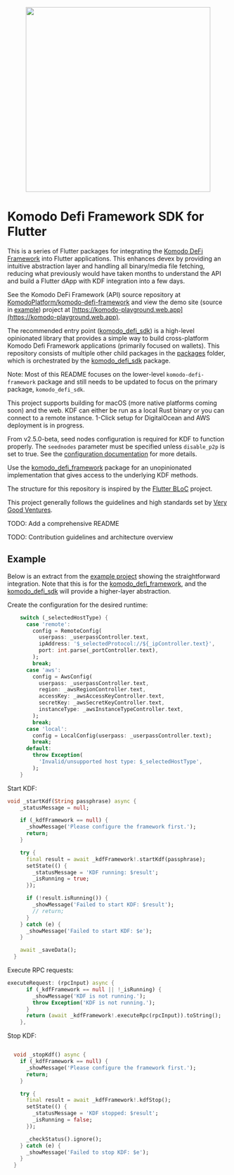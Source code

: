 <p align="center">
    <a href="https://github.com/KomodoPlatform/komodo-defi-framework" alt="Contributors">
        <img width="420" src="https://user-images.githubusercontent.com/24797699/252396802-de8f9264-8056-4430-a17d-5ecec9668dfc.png" />
    </a>
</p>

# Komodo Defi Framework SDK for Flutter

This is a series of Flutter packages for integrating the [Komodo DeFi Framework](https://komodoplatform.com/en/komodo-defi-framework.html) into Flutter applications. This enhances devex by providing an intuitive abstraction layer and handling all binary/media file fetching, reducing what previously would have taken months to understand the API and build a Flutter dApp with KDF integration into a few days.

See the Komodo DeFi Framework (API) source repository at [KomodoPlatform/komodo-defi-framework](https://github.com/KomodoPlatform/komodo-defi-framework) and view the demo site (source in [example](./example)) project at [https://komodo-playground.web.app](https://komodo-playground.web.app).

The recommended entry point ([komodo_defi_sdk](/packages/komodo_defi_sdk/README.md)) is a high-level opinionated library that provides a simple way to build cross-platform Komodo Defi Framework applications (primarily focused on wallets). This repository consists of multiple other child packages in the [packages](./packages) folder, which is orchestrated by the [komodo_defi_sdk](/packages/komodo_defi_sdk/README.md) package.

Note: Most of this README focuses on the lower-level `komodo-defi-framework` package and still needs to be updated to focus on the primary package, `komodo_defi_sdk`.

This project supports building for macOS (more native platforms coming soon) and the web. KDF can either be run as a local Rust binary or you can connect to a remote instance. 1-Click setup for DigitalOcean and AWS deployment is in progress.

From v2.5.0-beta, seed nodes configuration is required for KDF to function properly. The `seednodes` parameter must be specified unless `disable_p2p` is set to true. See the [configuration documentation](https://docs.komodefi.com/komodo-defi-framework/setup/configure-mm2-json/) for more details.

Use the [komodo_defi_framework](packages/komodo_defi_sdk) package for an unopinionated implementation that gives access to the underlying KDF methods.

The structure for this repository is inspired by the [Flutter BLoC](https://github.com/felangel/bloc) project.

This project generally follows the guidelines and high standards set by [Very Good Ventures](https://vgv.dev/).

TODO: Add a comprehensive README

TODO: Contribution guidelines and architecture overview

## Example

Below is an extract from the [example project](https://github.com/KomodoPlatform/komodo-defi-sdk-flutter/blob/dev/example/lib/main.dart) showing the straightforward integration. Note that this is for the [komodo_defi_framework](packages/komodo_defi_framework), and the [komodo_defi_sdk](/packages/komodo_defi_sdk/README.md) will provide a higher-layer abstraction.

Create the configuration for the desired runtime:

```dart
    switch (_selectedHostType) {
      case 'remote':
        config = RemoteConfig(
          userpass: _userpassController.text,
          ipAddress: '$_selectedProtocol://${_ipController.text}',
          port: int.parse(_portController.text),
        );
        break;
      case 'aws':
        config = AwsConfig(
          userpass: _userpassController.text,
          region: _awsRegionController.text,
          accessKey: _awsAccessKeyController.text,
          secretKey: _awsSecretKeyController.text,
          instanceType: _awsInstanceTypeController.text,
        );
        break;
      case 'local':
        config = LocalConfig(userpass: _userpassController.text);
        break;
      default:
        throw Exception(
          'Invalid/unsupported host type: $_selectedHostType',
        );
    }
```

Start KDF:

```dart
void _startKdf(String passphrase) async {
    _statusMessage = null;

    if (_kdfFramework == null) {
      _showMessage('Please configure the framework first.');
      return;
    }

    try {
      final result = await _kdfFramework!.startKdf(passphrase);
      setState(() {
        _statusMessage = 'KDF running: $result';
        _isRunning = true;
      });

      if (!result.isRunning()) {
        _showMessage('Failed to start KDF: $result');
        // return;
      }
    } catch (e) {
      _showMessage('Failed to start KDF: $e');
    }

    await _saveData();
  }
```

Execute RPC requests:

```dart
executeRequest: (rpcInput) async {
      if (_kdfFramework == null || !_isRunning) {
        _showMessage('KDF is not running.');
        throw Exception('KDF is not running.');
      }
      return (await _kdfFramework!.executeRpc(rpcInput)).toString();
    },
```

Stop KDF:

```dart

  void _stopKdf() async {
    if (_kdfFramework == null) {
      _showMessage('Please configure the framework first.');
      return;
    }

    try {
      final result = await _kdfFramework!.kdfStop();
      setState(() {
        _statusMessage = 'KDF stopped: $result';
        _isRunning = false;
      });

      _checkStatus().ignore();
    } catch (e) {
      _showMessage('Failed to stop KDF: $e');
    }
  }
```
